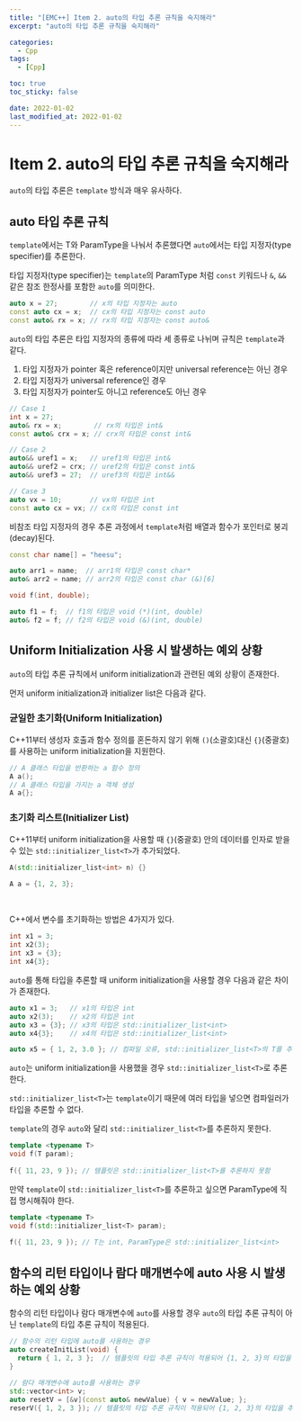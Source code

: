 ```yaml
---
title: "[EMC++] Item 2. auto의 타입 추론 규칙을 숙지해라"
excerpt: "auto의 타입 추론 규칙을 숙지해라"

categories:
  - Cpp
tags:
  - [Cpp]

toc: true
toc_sticky: false

date: 2022-01-02
last_modified_at: 2022-01-02
---
```


# Item 2. auto의 타입 추론 규칙을 숙지해라

`auto`의 타입 추론은 `template` 방식과 매우 유사하다.

## auto 타입 추론 규칙

`template`에서는 T와 ParamType을 나눠서 추론했다면 `auto`에서는 타입 지정자(type specifier)를 추론한다.

타입 지정자(type specifier)는 `template`의 ParamType 처럼 `const` 키워드나 `&`, `&&` 같은 참조 한정사를 포함한 `auto`를 의미한다.

```c++
auto x = 27;        // x의 타입 지정자는 auto
const auto cx = x;  // cx의 타입 지정자는 const auto
const auto& rx = x; // rx의 타입 지정자는 const auto&
```

`auto`의 타입 추론은 타입 지정자의 종류에 따라 세 종류로 나뉘며 규칙은 `template`과 같다.

1. 타입 지정자가 pointer 혹은 reference이지만 universal reference는 아닌 경우
2. 타입 지정자가 universal reference인 경우
3. 타입 지정자가 pointer도 아니고 reference도 아닌 경우

```c++
// Case 1
int x = 27;
auto& rx = x;        // rx의 타입은 int&
const auto& crx = x; // crx의 타입은 const int&

// Case 2
auto&& uref1 = x;   // uref1의 타입은 int&
auto&& uref2 = crx; // uref2의 타입은 const int&
auto&& uref3 = 27;  // uref3의 타입은 int&&

// Case 3
auto vx = 10;       // vx의 타입은 int
const auto cx = vx; // cx의 타입은 const int
```
비참조 타입 지정자의 경우 추론 과정에서 `template`처럼 배열과 함수가 포인터로 붕괴(decay)된다.

```c++
const char name[] = "heesu";

auto arr1 = name;  // arr1의 타입은 const char*
auto& arr2 = name; // arr2의 타입은 const char (&)[6]

void f(int, double);

auto f1 = f;  // f1의 타입은 void (*)(int, double)
auto& f2 = f; // f2의 타입은 void (&)(int, double)
```

## Uniform Initialization 사용 시 발생하는 예외 상황

`auto`의 타입 추론 규칙에서 uniform initialization과 관련된 예외 상황이 존재한다.

먼저 uniform initialization과 initializer list은 다음과 같다.

### 균일한 초기화(Uniform Initialization)

C++11부터 생성자 호출과 함수 정의를 혼돈하지 않기 위해 `()`(소괄호)대신 `{}`(중괄호)를 사용하는 uniform initialization을 지원한다.

```c++
// A 클래스 타입을 반환하는 a 함수 정의
A a();
// A 클래스 타입을 가지는 a 객체 생성
A a{};
```

### 초기화 리스트(Initializer List)

C++11부터 uniform initialization을 사용할 때 `{}`(중괄호) 안의 데이터를 인자로 받을 수 있는 `std::initializer_list<T>`가 추가되었다.

```c++
A(std::initializer_list<int> n) {}

A a = {1, 2, 3};
```

<br>

C++에서 변수를 초기화하는 방법은 4가지가 있다.

```c++
int x1 = 3;
int x2(3);
int x3 = {3};
int x4{3};
```

`auto`를 통해 타입을 추론할 때 uniform initialization을 사용할 경우 다음과 같은 차이가 존재한다.

```c++
auto x1 = 3;   // x1의 타입은 int
auto x2(3);    // x2의 타입은 int
auto x3 = {3}; // x3의 타입은 std::initializer_list<int>
auto x4{3};    // x4의 타입은 std::initializer_list<int>

auto x5 = { 1, 2, 3.0 }; // 컴파일 오류, std::initializer_list<T>의 T를 추론할 수 없음
```

`auto`는 uniform initialization을 사용했을 경우 `std::initializer_list<T>`로 추론한다.

`std::initializer_list<T>`는 `template`이기 때문에 여러 타입을 넣으면 컴파일러가 타입을 추론할 수 없다.

`template`의 경우 `auto`와 달리 `std::initializer_list<T>`를 추론하지 못한다.

```c++
template <typename T>
void f(T param);
 
f({ 11, 23, 9 }); // 템플릿은 std::initializer_list<T>를 추론하지 못함
```

만약 `template`이 `std::initializer_list<T>`를 추론하고 싶으면 ParamType에 직접 명시해줘야 한다.

```c++
template <typename T>
void f(std::initializer_list<T> param);
 
f({ 11, 23, 9 }); // T는 int, ParamType은 std::initializer_list<int>
```

## 함수의 리턴 타입이나 람다 매개변수에 auto 사용 시 발생하는 예외 상황

함수의 리턴 타입이나 람다 매개변수에 `auto`를 사용할 경우 `auto`의 타입 추론 규칙이 아닌 `template`의 타입 추론 규칙이 적용된다.

```c++
// 함수의 리턴 타입에 auto를 사용하는 경우
auto createInitList(void) {
  return { 1, 2, 3 };  // 템플릿의 타입 추론 규칙이 적용되어 {1, 2, 3}의 타입을 추론할 수 없음
}
 
// 람다 매개변수에 auto를 사용하는 경우
std::vector<int> v;
auto resetV = [&v](const auto& newValue) { v = newValue; };
reserV({ 1, 2, 3 }); // 템플릿의 타입 추론 규칙이 적용되어 {1, 2, 3}의 타입을 추론할 수 없음
```

<br>